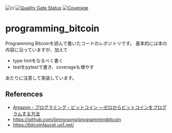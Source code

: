 ![ci](https://github.com/Kevinrobot34/programming_bitcoin/actions/workflows/ci.yml/badge.svg)
[![Quality Gate Status](https://sonarcloud.io/api/project_badges/measure?project=Kevinrobot34_programming_bitcoin&metric=alert_status)](https://sonarcloud.io/summary/new_code?id=Kevinrobot34_programming_bitcoin) [![Coverage](https://sonarcloud.io/api/project_badges/measure?project=Kevinrobot34_programming_bitcoin&metric=coverage)](https://sonarcloud.io/summary/new_code?id=Kevinrobot34_programming_bitcoin)

# programming_bitcoin

Programming Bitcoinを読んで書いたコードのレポジトリです。
基本的には本の内容に沿っていますが、加えて

* type hintをなるべく書く
* testをpytestで書き、coverageも増やす

あたりに注意して実装しています。

## References

* [Amazon - プログラミング・ビットコイン ―ゼロからビットコインをプログラムする方法]( https://www.amazon.co.jp/dp/4873119022 )
* https://github.com/jimmysong/programmingbitcoin
* https://bitcoinfaucet.uo1.net/